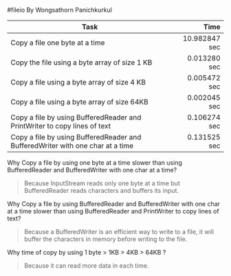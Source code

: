 #fileio 
By Wongsathorn Panichkurkul

Task | Time
----------------------------------------|----------:
Copy a file one byte at a time | 10.982847 sec
Copy the file using a byte array of size 1 KB | 0.013280 sec
Copy a file using a byte array of size 4 KB | 0.005472 sec
Copy a file using a byte array of size 64KB | 0.002045 sec
Copy a file by using BufferedReader and PrintWriter to copy lines of text | 0.106274 sec
Copy a file by using BufferedReader and BufferedWriter with one char at a time | 0.131525 sec

Why Copy a file by using one byte at a time slower than using BufferedReader and BufferedWriter with one char at a time?
>Because InputStream reads only one byte at a time but BufferedReader reads characters and buffers its input.

Why Copy a file by using BufferedReader and BufferedWriter with one char at a time slower than using BufferedReader and PrintWriter to copy lines of text?
>Because a BufferedWriter is an efficient way to write to a file, it will buffer the characters in memory before writing to the file.

Why time of copy by using 1 byte > 1KB > 4KB > 64KB ?
>Because it can read more data in each time.
